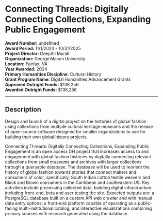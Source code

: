 
# Connecting Threads: Digitally Connecting Collections, Expanding Public Engagement

**Award Number:** undefined  
**Award Period:** 11/1/2024 - 10/31/2025  
**Project Director:** Deepthi  Murali  
**Organization:** George Mason University  
**Location:** Fairfax, VA  
**Year Awarded:** 2024  
**Primary Humanities Discipline:** Cultural History  
**Grant Program Name:** Digital Humanities Advancement Grants  
**Approved Outright Funds:** $138,256  
**Awarded Outright Funds:** $138,256  

---

## Description

<p>Design and launch of a digital project on the histories of global fashion using collections from multiple cultural heritage museums and the release of open-source software designed for smaller organizations to use for building their own global history projects. <br /></p>
<p>Connecting Threads: Digitally Connecting Collections, Expanding Public Engagement is an open access DH project that increases access to and engagement with global fashion histories by digitally connecting relevant collections from small museums and archives with larger collections through a queryable database. The database will be used to reorient the history of global fashion towards stories that connect makers and consumers of color, specifically, South Indian cotton textile weavers and Black and Brown consumers in the Caribbean and southeastern US. Key activities include processing collected data, building digital infrastructure including front-end, beta and user testing the site. Expected outputs are: a PostgreSQL database built on a custom API web crawler and with manual data entry options; a front-end platform capable of operating as a public-facing multi-institutional catalog; and interactive visualizations combining primary sources with research generated using the database.</p>

